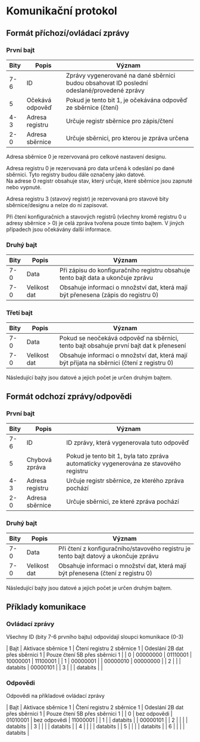 # Komunikační protokol

## Formát příchozí/ovládací zprávy

### První bajt

| Bity | Popis                | Význam                                                                                      |
|------|----------------------|---------------------------------------------------------------------------------------------|
| 7-6  | ID                   | Zprávy vygenerované na dané sběrnici budou obsahovat ID poslední odeslané/provedené zprávy  |
| 5    | Očekává odpověď      | Pokud je tento bit 1, je očekávána odpověď ze sběrnice (čtení)                              |
| 4-3  | Adresa registru      | Určuje registr sběrnice pro zápis/čtení                                                     |
| 2-0  | Adresa sběrnice      | Určuje sběrnici, pro kterou je zpráva určena                                                |

Adresa sběrnice 0 je rezervovaná pro celkové nastavení designu.

Adresa registru 0 je rezervovaná pro data určená k odeslání po dané sběrnici. Tyto registry budou dále označeny jako datové.  
Na adrese 0 registr obsahuje stav, který určuje, které sběrnice jsou zapnuté nebo vypnuté.

Adresa registru 3 (stavový registr) je rezervovaná pro stavové bity sběrnice/designu a nelze do ní zapisovat.

Při čtení konfiguračních a stavových registrů (všechny kromě registru 0 u adresy sběrnice > 0) je celá zpráva tvořena pouze tímto bajtem. V jiných případech jsou očekávány další informace.

### Druhý bajt

| Bity | Popis                | Význam                                                                                      |
|------|----------------------|---------------------------------------------------------------------------------------------|
| 7-0  | Data                 | Při zápisu do konfiguračního registru obsahuje tento bajt data a ukončuje zprávu            |
| 7-0  | Velikost dat         | Obsahuje informaci o množství dat, která mají být přenesena (zápis do registru 0)           |

### Třetí bajt

| Bity | Popis                | Význam                                                                                      |
|------|----------------------|---------------------------------------------------------------------------------------------|
| 7-0  | Data                 | Pokud se neočekává odpověď na sběrnici, tento bajt obsahuje první bajt dat k přenesení      |
| 7-0  | Velikost dat         | Obsahuje informaci o množství dat, která mají být přijata na sběrnici (čtení z registru 0)  |

Následující bajty jsou datové a jejich počet je určen druhým bajtem.

## Formát odchozí zprávy/odpovědi

### První bajt

| Bity | Popis                | Význam                                                                                      |
|------|----------------------|---------------------------------------------------------------------------------------------|
| 7-6  | ID                   | ID zprávy, která vygenerovala tuto odpověď                                                  |
| 5    | Chybová zpráva       | Pokud je tento bit 1, byla tato zpráva automaticky vygenerována ze stavového registru       |
| 4-3  | Adresa registru      | Určuje registr sběrnice, ze kterého zpráva pochází                                          |
| 2-0  | Adresa sběrnice      | Určuje sběrnici, ze které zpráva pochází                                                    |

### Druhý bajt

| Bity | Popis                | Význam                                                                                      |
|------|----------------------|---------------------------------------------------------------------------------------------|
| 7-0  | Data                 | Při čtení z konfiguračního/stavového registru je tento bajt datový a ukončuje zprávu        |
| 7-0  | Velikost dat         | Obsahuje informaci o množství dat, která mají být přenesena (čtení z registru 0)            |

Následující bajty jsou datové a jejich počet je určen druhým bajtem.


## Příklady komunikace

### Ovládací zprávy

Všechny ID (bity 7-6 prvního bajtu) odpovídají sloupci komunikace (0-3)

| Bajt | Aktivace sběrnice 1 | Čtení registru 2 sběrnice 1 | Odeslání 2B dat přes sběrnici 1 | Pouze čtení 5B přes sběrnici 1 |
|  0   |      00000000       |           01110001          |           10000001              |            11100001            |
|  1   |      00000001       |                             |           00000010              |            00000000            |
|  2   |                     |                             |           databits              |            00000101            |
|  3   |                     |                             |           databits              |                                |


### Odpovědi

Odpovědi na příkladové ovládací zprávy

| Bajt | Aktivace sběrnice 1 | Čtení registru 2 sběrnice 1 | Odeslání 2B dat přes sběrnici 1 | Pouze čtení 5B přes sběrnici 1 |
|  0   |    bez odpovědi     |           01010001          |           bez odpovědi          |            11000001            |
|  1   |                     |           databits          |                                 |            00000101            |
|  2   |                     |                             |                                 |            databits            |
|  3   |                     |                             |                                 |            databits            |
|  4   |                     |                             |                                 |            databits            |
|  5   |                     |                             |                                 |            databits            |
|  6   |                     |                             |                                 |            databits            |
